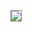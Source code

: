 <img src="https://raw.githubusercontent.com/xilinjia/xilinota/dev/Assets/WebsiteAssets/images/WebExtensionScreenshot.png" style="max-width: 50%; border: 1px solid gray;">